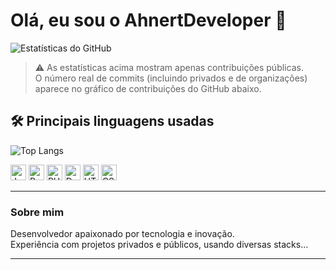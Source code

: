 # Olá, eu sou o AhnertDeveloper 👋

![Estatísticas do GitHub](https://github-readme-stats.vercel.app/api?username=AhnertDeveloper&show_icons=true&theme=radical&count_private=true)

> ⚠️ As estatísticas acima mostram apenas contribuições públicas.  
> O número real de commits (incluindo privados e de organizações) aparece no gráfico de contribuições do GitHub abaixo.


## 🛠️ Principais linguagens usadas

![Top Langs](https://github-readme-stats.vercel.app/api/top-langs/?username=AhnertDeveloper&layout=compact&hide_title=true&theme=radical)

<img src="https://cdn.jsdelivr.net/gh/devicons/devicon/icons/javascript/javascript-original.svg" width="25" title="JavaScript" />
<img src="https://cdn.jsdelivr.net/gh/devicons/devicon/icons/python/python-original.svg" width="25" title="Python" />
<img src="https://cdn.jsdelivr.net/gh/devicons/devicon/icons/php/php-original.svg" width="25" title="PHP" />
<img src="https://cdn.jsdelivr.net/gh/devicons/devicon/icons/docker/docker-original.svg" width="25" title="Docker" />
<img src="https://cdn.jsdelivr.net/gh/devicons/devicon/icons/html5/html5-original.svg" width="25" title="HTML" />
<img src="https://cdn.jsdelivr.net/gh/devicons/devicon/icons/css3/css3-original.svg" width="25" title="CSS" />

---

### Sobre mim

Desenvolvedor apaixonado por tecnologia e inovação.  
Experiência com projetos privados e públicos, usando diversas stacks...

---

